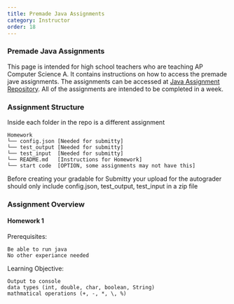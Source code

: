 ```yaml
---
title: Premade Java Assignments
category: Instructor
order: 18
---
```


### Premade Java Assignments

This page is intended for high school teachers who are teaching
AP Computer Science A. It contains instructions on how to access
the premade jave assignments. The assignments can be accessed at 
[Java Assignment Repository](https://github.com/Submitty/IntroToJava).
All of the assignments are intended to be completed in a week.

### Assignment Structure

Inside each folder in the repo is a different assignment
```
Homework
└── config.json [Needed for submitty]
└── test_output [Needed for submitty]
└── test_input  [Needed for submitty]
└── README.md   [Instructions for Homework]
└── start code  [OPTION, some assignments may not have this]
```

Before creating your gradable for Submitty your upload for the autograder should only include config.json, test_output, test_input
in a zip file

### Assignment Overview

#### Homework 1

Prerequisites:
```
Be able to run java 
No other experiance needed
```
Learning Objective:
```
Output to console
data types (int, double, char, boolean, String)
mathmatical operations (+, -, *, \, %)
```
<!---
#### Homework 2

Prerequisites:
```
```

Learning Objective:
```
```

#### Homework 3

Prerequisites:
```
```

Learning Objective:
```
```

#### Homework 4

Prerequisites:
```
```

Learning Objective:
```
```

#### Homework 5

Prerequisites:
```
```

Learning Objective:
```
```
-->
